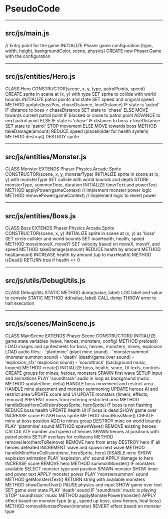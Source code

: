 # PseudoCode

---

## src/js/main.js

// Entry point for the game
INITIALIZE Phaser game configuration (type, width, height, backgroundColor, scene, physics)
CREATE new Phaser.Game with the configuration

---

## src/js/entities/Hero.js

CLASS Hero
    CONSTRUCTOR(scene, x, y, type, patrolPoints, speed)
        CREATE sprite in scene at (x, y) with type
        SET sprite to collide with world bounds
        INITIALIZE patrol points and state
        SET speed and original speed
    METHOD update(bossPos, chaseDistance, loseDistance)
        IF state is 'patrol'
            IF distance to boss < chaseDistance
                SET state to 'chase'
            ELSE
                MOVE towards current patrol point
                IF blocked or close to patrol point
                    ADVANCE to next patrol point
        ELSE IF state is 'chase'
            IF distance to boss > loseDistance
                SET state to 'patrol'
                STOP movement
            ELSE
                MOVE towards boss
    METHOD takeDamage(amount)
        REDUCE speed (placeholder for health system)
    METHOD destroy()
        DESTROY sprite

---

## src/js/entities/Monster.js

CLASS Monster EXTENDS Phaser.Physics.Arcade.Sprite
    CONSTRUCTOR(scene, x, y, monsterType)
        INITIALIZE sprite in scene at (x, y) with monsterType
        SET collide with world bounds and depth
        STORE monsterType, summonTime, duration
        INITIALIZE timerText and powerText
    METHOD applyPower(gameContext)
        // Implement monster power logic
    METHOD removePower(gameContext)
        // Implement logic to revert power

---

## src/js/entities/Boss.js

CLASS Boss EXTENDS Phaser.Physics.Arcade.Sprite
    CONSTRUCTOR(scene, x, y)
        INITIALIZE sprite in scene at (x, y) as 'boss'
        SET circle collider and world bounds
        SET maxHealth, health, speed
    METHOD move(moveX, moveY)
        SET velocity based on moveX, moveY, and speed
    METHOD takeDamage(amount)
        REDUCE health by amount
    METHOD heal(amount)
        INCREASE health by amount (up to maxHealth)
    METHOD isDead()
        RETURN true if health <= 0

---

## src/js/utils/DebugUtils.js

CLASS DebugUtils
    STATIC METHOD dump(value, label)
        LOG label and value to console
    STATIC METHOD dd(value, label)
        CALL dump
        THROW error to halt execution

---

## src/js/scenes/MainScene.js

CLASS MainScene EXTENDS Phaser.Scene
    CONSTRUCTOR()
        INITIALIZE game state variables (wave, heroes, monsters, config)
    METHOD preload()
        LOAD images and spritesheets for boss, heroes, monsters, mines, explosion
        LOAD audio files:
            - 'plantmine' (plant mine sound)
            - 'monstersummon' (monster summon sound)
            - 'death' (death/game over sound)
            - 'explosion_sfx' (explosion sound)
            - 'soundtrack' (background music, looped)
    METHOD create()
        INITIALIZE boss, health, score, UI texts, controls
        CREATE groups for mines, heroes, monsters
        SPAWN first wave
        SETUP input and animations
        PLAY 'soundtrack' audio in loop as background music
    METHOD update(time, delta)
        HANDLE boss movement and restrict area
        HANDLE mine placement and monster summoning
        UPDATE heroes AI and restrict area
        UPDATE score and UI
        UPDATE monsters (timers, effects, removal)
        PREVENT mines from entering restricted area
    METHOD handleBossHeroCollision(bossSprite, heroSprite)
        IF boss is not flashing
            REDUCE boss health
            UPDATE health UI
            IF boss is dead
                SHOW game over
            INCREASE score
            FLASH boss sprite
    METHOD shootBossMine()
        CREATE mine at boss position
        ADD to mines group
        DESTROY mine on world bounds
        PLAY 'plantmine' sound
    METHOD spawnWave()
        REMOVE existing heroes
        CALCULATE number and speed of heroes
        SPAWN heroes at positions with patrol points
        SETUP overlaps for collisions
    METHOD removeHero(heroToRemove)
        REMOVE hero from array
        DESTROY hero
        IF all heroes defeated
            INCREMENT wave and spawn next wave
    METHOD handleMineHeroCollision(mine, heroSprite, hero)
        DISABLE mine
        SHOW explosion animation
        PLAY 'explosion_sfx' sound
        APPLY damage to hero
        INCREASE score
        REMOVE hero
    METHOD summonMonster()
        IF monsters available
            SELECT monster type and position
            SPAWN monster
            SHOW timer and power text
            APPLY monster power
            PLAY 'monstersummon' sound
    METHOD getMonstersText()
        RETURN string with available monsters
    METHOD showGameOver()
        PAUSE physics and input
        SHOW game over text
        SET game over state
        PLAY 'death' sound
        IF 'soundtrack' music is playing
            STOP 'soundtrack' music
    METHOD applyMonsterPower(monster)
        APPLY effect based on monster type (e.g., speed up boss, slow heroes, heal boss)
    METHOD removeMonsterPower(monster)
        REVERT effect based on monster type